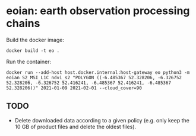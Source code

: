 # eoian: **e**arth **o**bservation processing ch**ain**s







Build the docker image:

    docker build -t eo .
    
Run the container: 
   
    docker run --add-host host.docker.internal:host-gateway eo python3 -m eoian S2_MSI_L1C ndvi_s2 "POLYGON ((-6.485367 52.328206, -6.326752 52.328206, -6.326752 52.416241, -6.485367 52.416241, -6.485367 52.328206))" 2021-01-09 2021-02-01 --cloud_cover=90


## TODO

* Delete downloaded data according to a given policy (e.g. only keep the 10 GB of product files and delete the oldest files).